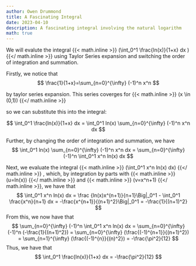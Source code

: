 ```yaml
---
author: Owen Drummond
title: A Fascinating Integral
date: 2023-04-10
description: A fascinating integral involving the natural logarithm
math: true
---
```

We will evalute the integral
{{< math.inline >}}
\(\int_0^1 \frac{ln(x)}{1+x} dx \)
{{</ math.inline >}}
using Taylor Series expansion and switching the order of integration and summation.

Firstly, we notice that 
$$
\frac{1}{1+x}=\sum_{n=0}^{\infty} (-1)^n x^n
$$

by taylor series expansion. This series coverges for 
{{< math.inline >}}
\(x \in (0,1)\)
{{</ math.inline >}}

so we can substitute this into the integral:

$$
\int_0^1 \frac{ln(x)}{1+x} dx = \int_0^1 ln(x) \sum_{n=0}^{\infty} (-1)^n x^n dx
$$

Further, by changing the order of integration and summation, we have
$$
\int_0^1 ln(x) \sum_{n=0}^{\infty} (-1)^n x^n dx = \sum_{n=0}^{\infty} (-1)^n \int_0^1 x^n ln(x) dx
$$

Next, we evaluate the integral 
{{< math.inline >}}
\(\int_0^1 x^n ln(x) dx\)
{{</ math.inline >}}
, which, by integration by parts with 
{{< math.inline >}}
\(u=ln(x)\)
{{</ math.inline >}}
and 
{{< math.inline >}}
\(v=x^n+1\)
{{</ math.inline >}},
we have that 
$$
\int_0^1 x^n ln(x) dx = \frac {ln(x)x^(n+1)}{n+1}\Big|_0^1 - \int_0^1 \frac{x^n}{n+1} dx = -\frac{x^{n+1}}{(n+1)^2}\Big|_0^1 = -\frac{1}{(n+1)^2}
$$
From this, we now have that
$$
\sum_{n=0}^{\infty} (-1)^n \int_0^1 x^n ln(x) dx = \sum_{n=0}^{\infty} (-1)^n (-\frac{1}{(n+1)^2}) = \sum_{n=0}^{\infty} (\frac{(-1)^{n+1}}{(n+1)^2}) = \sum_{n=1}^{\infty} (\frac{(-1)^{n}}{(n)^2}) = -\frac{\pi^2}{12}
$$
Thus, we have that 
$$
\int_0^1 \frac{ln(x)}{1+x} dx = -\frac{\pi^2}{12}
$$
